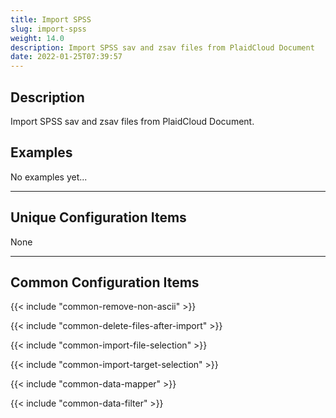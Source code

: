 ```yaml
---
title: Import SPSS
slug: import-spss
weight: 14.0
description: Import SPSS sav and zsav files from PlaidCloud Document
date: 2022-01-25T07:39:57
---
```


## Description


Import SPSS sav and zsav files from PlaidCloud Document.

## Examples

No examples yet...

---

## Unique Configuration Items

None

---

## Common Configuration Items

{{< include "common-remove-non-ascii" >}}

{{< include "common-delete-files-after-import" >}}

{{< include "common-import-file-selection" >}}

{{< include "common-import-target-selection" >}}

{{< include "common-data-mapper" >}}

{{< include "common-data-filter" >}}
